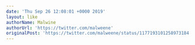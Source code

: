 ```yaml
---
date: 'Thu Sep 26 12:08:01 +0000 2019'
layout: like
authorName: Malwine
authorUrl: 'https://twitter.com/malweene'
originalPost: 'https://twitter.com/malweene/status/1177193101258973184'
---
```

